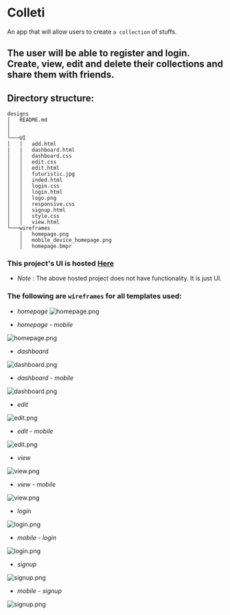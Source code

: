 # Colleti
An app that will allow users to create `a collection` of stuffs.

## The user will be able to register and login. Create, view, edit and delete their collections and share them with friends.

## Directory structure:

``` 
designs
│   README.md
│      
│
└───UI
│   │   add.html
|   |   dashboard.html
│	│	dashboard.css
│	│	edit.css
│	│	edit.html
│	│	futuristic.jpg
│	│	inded.html
│	│	login.css
│	│	login.html
│	│	logo.png
│	│	responsive.css
│	│	signup.html
│	│	style.css
│	│	view.html     
└───wireframes
    │   homepage.png
    │   mobile_device_homepage.png
    │   homepage.bmpr
   ```

### This project's UI is hosted [Here](https://james-chege.github.io/recipes/designs/UI/)
* *Note* : The above hosted project does not have functionality. It is just UI.

### The following are `wireframes` for all templates used:

* *homepage*
![homepage.png](https://github.com/james-chege/recipes/blob/master/designs/wireframes/homepage.png)

* *homepage - mobile*

![homepage.png](https://github.com/james-chege/recipes/blob/master/designs/wireframes/mobile_device_homepage.png)

* *dashboard*

![dashboard.png](https://github.com/james-chege/recipes/blob/master/designs/wireframes/dashboard.png)

* *dashboard - mobile*

![dashboard.png](https://github.com/james-chege/recipes/blob/master/designs/wireframes/mobile_device_dashboard.png)

* *edit*

![edit.png](https://github.com/james-chege/recipes/blob/master/designs/wireframes/edit.png)

* *edit - mobile*

![edit.png](https://github.com/james-chege/recipes/blob/master/designs/wireframes/mobile_device_edit.png)

* *view*

![view.png](https://github.com/james-chege/recipes/blob/master/designs/wireframes/view.png)

* *view - mobile*

![view.png](https://github.com/james-chege/recipes/blob/master/designs/wireframes/mobile_device_view.png)

* *login*

![login.png](https://github.com/james-chege/recipes/blob/master/designs/wireframes/login.png)

* *mobile - login*

![login.png](https://github.com/james-chege/recipes/blob/master/designs/wireframes/mobile_device_login.png)

* *signup*

![signup.png](https://github.com/james-chege/recipes/blob/master/designs/wireframes/signup.png)

* *mobile - signup*

![signup.png](https://github.com/james-chege/recipes/blob/master/designs/wireframes/mobile_device_signup.png)
